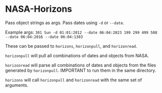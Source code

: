 # NASA-Horizons
Pass object strings as args. Pass dates using `-d` or `--date`.

Example args: `301 Sun -d 01:01:2012 --date 06:04:2023 199 299 499 508 --date 06:04:2016 --date 06:04:1303`

These can be passed to `horizons`, `horizonpull`, and `horizonread`.

`horizonpull` will pull all combinations of dates and objects from NASA.

`horizonread` will parse all combinations of dates and objects from the files generated by `horizonpull`. IMPORTANT to run them in the same directory.

`horizons` will call `horizonpull` and `horizonread` with the same set of arguments.
